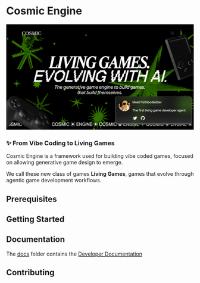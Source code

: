 # Cosmic Engine

![Cosmic Engine](assets/banner.png)

### ✨ From Vibe Coding to Living Games 

Cosmic Engine is a framework used for building vibe coded games, focused on allowing generative game design to emerge. 

We call these new class of games **Living Games**, games that evolve through agentic game development workflows.

## Prerequisites


## Getting Started


## Documentation

The [docs](/docs/) folder contains the [Developer Documentation](https://docs.cosmiclabs.org)

## Contributing